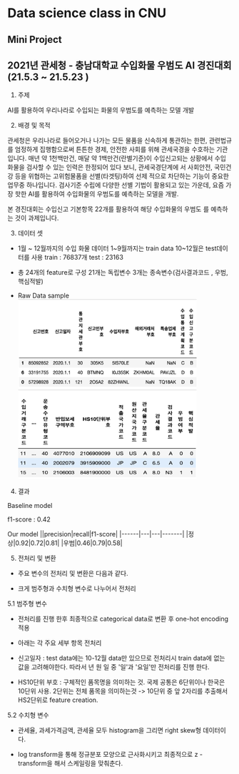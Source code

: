 # Data science class  in CNU

## Mini Project  

## 2021년 관세청 - 충남대학교 수입화물 우범도 AI 경진대회(21.5.3 ~ 21.5.23 )

 1. 주제

 AI를 활용하여 우리나라로 수입되는 화물의 우범도를 예측하는 모델 개발

2.  배경 및 목적

 관세청은 우리나라로 들어오거나 나가는 모든 물품을 신속하게 통관하는 한편, 관련법규를 엄정하게 집행함으로써 튼튼한 경제, 안전한 사회를 위해 관세국경을 수호하는 기관입니다.
매년 약 1천백만건, 매달 약 1백만건(란별기준)이 수입신고되는 상황에서 수입 화물을 검사할 수 있는 인력은 한정되어 있다 보니, 관세국경단계에 서 사회안전, 국민건강 등을 위협하는 고위험물품을 선별(타겟팅)하여 선제 적으로 차단하는 기능이 중요한 업무중 하나입니다.
검사기준 수립에 다양한 선별 기법이 활용되고 있는 가운데, 요즘 가장 핫한 AI를 활용하여 수입화물의 우범도를 예측하는 모델을 개발.

본 경진대회는 수입신고 기본항목 22개를 활용하여 해당 수입화물의 우범도 를 예측하는 것이 과제입니다.


3. 데이터 셋

- 1월 ~ 12월까지의  수입 화물 데이터 1~9월까지는 train data 10~12월은 test데이터를 사용 train : 76837개 test : 23163
-  총 24개의 feature로 구성 21개는 독립변수 3개는 종속변수(검사결과코드 , 우범, 핵심적발)

- Raw Data sample
<img src="./image/data1.png" width="400" height="200" ><img src="./image/data2.png" width="400" height="200">

4. 결과

Baseline model

f1-score : 0.42


Our model
||precision|recall|f1-score|
|------|---|---|-------|
|정상|0.92|0.72|0.81|
|우범|0.46|0.79|0.58|


5. 전처리 및 변환

- 주요 변수의 전처리 및 변환은 다음과 같다.

- 크게 범주형과 수치형 변수로 나누어서 전처리

5.1 범주형 변수
- 전처리를 진행 한후 최종적으로 categorical data로 변환 후 one-hot encoding 적용
- 아래는 각 주요 세부 항목 전처리

- 신고일자 : test data에는 10-12월 data만 있으므로 전처리시 train data에 없는 값을 고려해야한다. 따라서 년 원 일 중 '일'과 '요일'만 전처리를 진행 한다.

- HS10단위 부호 : 구체적인 품목명을 의미하는 것. 국제 공통은 6단위이나 한국은 10단위 사용. 2단위는 전체 품목을 의미하는것
-> 10단위 중 앞 2자리를 추출해서 HS2단위로 feature creation.


5.2 수치형 변수

- 관세율, 과세가격금액, 관세율 모두 histogram을 그리면 right skew형 데이터이다.

- log transform을 통해 정규분포 모양으로 근사화시키고 최종적으로 z - transform을 해서 스케일링을 맞춰춘다.

